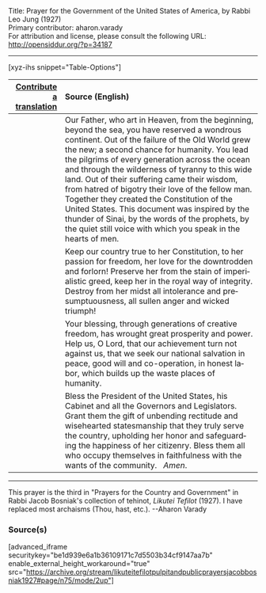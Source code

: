 <html>
<head></head>
<body>
Title: Prayer for the Government of the United States of America, by Rabbi Leo Jung (1927)<br />
Primary contributor: aharon.varady<br />
For attribution and license, please consult the following URL: <a href="http://opensiddur.org/?p=34187">http://opensiddur.org/?p=34187</a>
<p />
<hr />

[xyz-ihs snippet="Table-Options"]<table style="margin-left: auto; margin-right: auto;" class="draggable">
<thead><tr><th id="x" style="text-align: right;"><a href="/contributing/upload/">Contribute a translation</a></th><th style="text-align: left;">Source (English)</th></tr></thead>
<tbody>
<tr><td style="vertical-align:top;">
<div class="liturgy" lang="he">

</span></div></td>
 
<td style="vertical-align:top;">
<div class="english" lang="en">
Our Father, who art in Heaven, 
from the beginning, beyond the sea, 
you have reserved a wondrous continent. 
Out of the failure of the Old World grew the new; 
a second chance for humanity. 
You lead the pilgrims of every generation 
across the ocean and through the wilderness of tyranny 
to this wide land. 
Out of their suffering came their wisdom, 
from hatred of bigotry their love of the fellow man. 
Together they created the Constitution of the United States. 
This document was inspired by the thunder of Sinai, 
by the words of the prophets, 
by the quiet still voice with which you speak in the hearts of men. 
</div></td></tr>


<tr><td style="vertical-align:top;">
<div class="liturgy" lang="he">

</span></div></td>
 
<td style="vertical-align:top;">
<div class="english" lang="en">
Keep our country true to her Constitution, 
to her passion for freedom, 
her love for the downtrodden and forlorn! 
Preserve her from the stain of imperialistic greed, 
keep her in the royal way of integrity. 
Destroy from her midst 
all intolerance and presumptuousness, 
all sullen anger and wicked triumph! 
</div></td></tr>


<tr><td style="vertical-align:top;">
<div class="liturgy" lang="he">

</span></div></td>
 
<td style="vertical-align:top;">
<div class="english" lang="en">
Your blessing, 
through generations of creative freedom, 
has wrought great prosperity and power. 
Help us, O Lord, 
that our achievement turn not against us, 
that we seek our national salvation in peace, 
good will and co-operation, 
in honest labor, 
which builds up the waste places of humanity. 
</div></td></tr>


<tr><td style="vertical-align:top;">
<div class="liturgy" lang="he">

</span></div></td>
 
<td style="vertical-align:top;">
<div class="english" lang="en">
Bless the President of the United States, 
his Cabinet and all the Governors and Legislators. 
Grant them the gift of unbending rectitude 
and wisehearted statesmanship 
that they truly serve the country, 
upholding her honor 
and safeguarding the happiness of her citizenry. 
Bless them 
all who occupy themselves in faithfulness 
with the wants of the community. 
&nbsp;
<em>Amen</em>.
</div></td></tr>
</tbody></table>

<hr />

This prayer is the third in "Prayers for the Country and Government" in Rabbi Jacob Bosniak's collection of tehinot, <em>Likutei Tefilot</em> (1927). I have replaced most archaisms (Thou, hast, etc.). --Aharon Varady

<h3>Source(s)</h3>

[advanced_iframe securitykey="be1d939e6a1b36109171c7d5503b34cf9147aa7b" enable_external_height_workaround="true" src="https://archive.org/stream/likuteitefilotpulpitandpublicprayersjacobbosniak1927#page/n75/mode/2up"]

&nbsp;
</body>
</html>